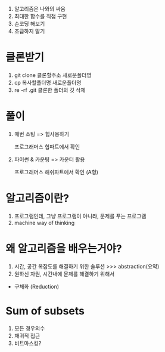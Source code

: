 1. 알고리즘은 나와의 싸움
2. 최대한 함수를 직접 구현
3. 손코딩 해보기
4. 조급하지 말기



# 클론받기

1.  git clone 클론할주소 새로운폴더명
2. cp 복사할폴더명 새로운폴더명
3. re -rf .git 클론한 폴더의 깃 삭제



# 풀이

1. 매번 소팅 => 힙사용하기 

   프로그래머스 힙파트에서 확인

2. 파이썬 & 카운팅 => 카운터 활용

   프로그래머스 해쉬파트에서 확인 (A형)

# 알고리즘이란?

1. 프로그램인데, 그냥 프로그램이 아니라, 문제를 푸는 프로그램
2. machine way of thinking

# 왜 알고리즘을 배우는거야?

1. 시간, 공간 복잡도를 해결하기 위한 솔루션 >>> abstraction(요약)
2. 원하신 자원, 시간내에 문제를 해결하기 위해서

- 구체화 (Reduction)

# Sum of subsets

1. 모든 경우의수
2. 재귀적 접근
3. 비트마스킹?




